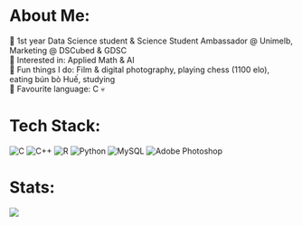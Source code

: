 # About Me:
🤍 1st year Data Science student & Science Student Ambassador @ Unimelb, Marketing @ DSCubed & GDSC <br>🤍 Interested in: Applied Math & AI<br>🤍 Fun things I do: Film & digital photography, playing chess (1100 elo), eating bún bò Huế, studying <br>🤍 Favourite language: C 💀


# Tech Stack:
![C](https://img.shields.io/badge/c-%2300599C.svg?style=flat-square&logo=c&logoColor=white) ![C++](https://img.shields.io/badge/c++-%2300599C.svg?style=flat-square&logo=c%2B%2B&logoColor=white) ![R](https://img.shields.io/badge/r-%23276DC3.svg?style=flat-square&logo=r&logoColor=white) ![Python](https://img.shields.io/badge/python-3670A0?style=flat-square&logo=python&logoColor=ffdd54) ![MySQL](https://img.shields.io/badge/mysql-4479A1.svg?style=flat-square&logo=mysql&logoColor=white) ![Adobe Photoshop](https://img.shields.io/badge/adobe%20photoshop-%2331A8FF.svg?style=flat-square&logo=adobe%20photoshop&logoColor=white) 
# Stats:
![](https://github-readme-stats.vercel.app/api?username=chi-n-nguyen&theme=cobalt&hide_border=false&include_all_commits=true&count_private=true)<br/>
<!-- Proudly created with GPRM ( https://gprm.itsvg.in ) -->
